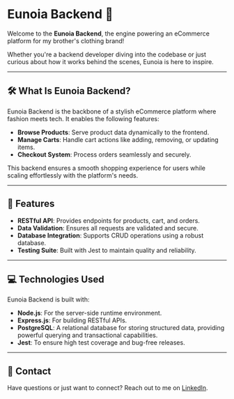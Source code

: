 # Eunoia Backend 🌟  
Welcome to the **Eunoia Backend**, the engine powering an eCommerce platform for my brother's clothing brand!

Whether you're a backend developer diving into the codebase or just curious about how it works behind the scenes, Eunoia is here to inspire.  

---

## 🛠️ What Is Eunoia Backend?  
Eunoia Backend is the backbone of a stylish eCommerce platform where fashion meets tech. It enables the following features:  
- **Browse Products**: Serve product data dynamically to the frontend.  
- **Manage Carts**: Handle cart actions like adding, removing, or updating items.  
- **Checkout System**: Process orders seamlessly and securely.  

This backend ensures a smooth shopping experience for users while scaling effortlessly with the platform's needs.  

---

## 🚀 Features  
- **RESTful API**: Provides endpoints for products, cart, and orders.  
- **Data Validation**: Ensures all requests are validated and secure.  
- **Database Integration**: Supports CRUD operations using a robust database.  
- **Testing Suite**: Built with Jest to maintain quality and reliability.  

---

## 💻 Technologies Used  
Eunoia Backend is built with:  
- **Node.js**: For the server-side runtime environment.  
- **Express.js**: For building RESTful APIs.
- **PostgreSQL**: A relational database for storing structured data, providing powerful querying and transactional capabilities.   
- **Jest**: To ensure high test coverage and bug-free releases.  

---

## 📩 Contact
Have questions or just want to connect? Reach out to me on [LinkedIn](https://www.linkedin.com/in/diamond-brown-8305642a1/).

